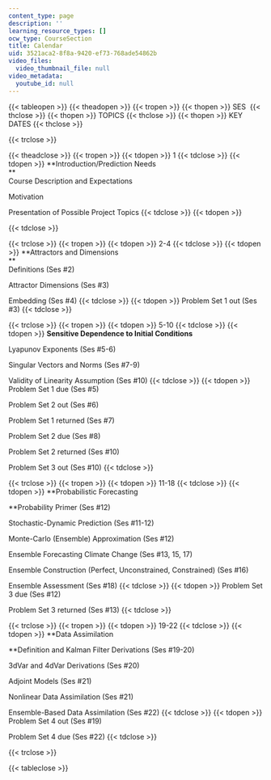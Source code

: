 ```yaml
---
content_type: page
description: ''
learning_resource_types: []
ocw_type: CourseSection
title: Calendar
uid: 3521aca2-8f8a-9420-ef73-768ade54862b
video_files:
  video_thumbnail_file: null
video_metadata:
  youtube_id: null
---
```


{{< tableopen >}}
{{< theadopen >}}
{{< tropen >}}
{{< thopen >}}
SES 
{{< thclose >}}
{{< thopen >}}
TOPICS
{{< thclose >}}
{{< thopen >}}
KEY DATES
{{< thclose >}}

{{< trclose >}}

{{< theadclose >}}
{{< tropen >}}
{{< tdopen >}}
1
{{< tdclose >}}
{{< tdopen >}}
**Introduction/Prediction Needs  
**  
Course Description and Expectations  
  
Motivation  
  
Presentation of Possible Project Topics
{{< tdclose >}}
{{< tdopen >}}

{{< tdclose >}}

{{< trclose >}}
{{< tropen >}}
{{< tdopen >}}
2-4
{{< tdclose >}}
{{< tdopen >}}
**Attractors and Dimensions  
**  
Definitions (Ses #2)  
  
Attractor Dimensions (Ses #3)  
  
Embedding (Ses #4)
{{< tdclose >}}
{{< tdopen >}}
Problem Set 1 out (Ses #3)
{{< tdclose >}}

{{< trclose >}}
{{< tropen >}}
{{< tdopen >}}
5-10
{{< tdclose >}}
{{< tdopen >}}
**Sensitive Dependence to Initial Conditions**  
  
Lyapunov Exponents (Ses #5-6)  
  
Singular Vectors and Norms (Ses #7-9)  
  
Validity of Linearity Assumption (Ses #10)
{{< tdclose >}}
{{< tdopen >}}
Problem Set 1 due (Ses #5)  
  
Problem Set 2 out (Ses #6)  
  
Problem Set 1 returned (Ses #7)  
  
Problem Set 2 due (Ses #8)  
  
Problem Set 2 returned (Ses #10)  
  
Problem Set 3 out (Ses #10)
{{< tdclose >}}

{{< trclose >}}
{{< tropen >}}
{{< tdopen >}}
11-18
{{< tdclose >}}
{{< tdopen >}}
**Probabilistic Forecasting  
  
**Probability Primer (Ses #12)  
  
Stochastic-Dynamic Prediction (Ses #11-12)  
  
Monte-Carlo (Ensemble) Approximation (Ses #12)  
  
Ensemble Forecasting Climate Change (Ses #13, 15, 17)  
  
Ensemble Construction (Perfect, Unconstrained, Constrained) (Ses #16)  
  
Ensemble Assessment (Ses #18)
{{< tdclose >}}
{{< tdopen >}}
Problem Set 3 due (Ses #12)  
  
Problem Set 3 returned (Ses #13)
{{< tdclose >}}

{{< trclose >}}
{{< tropen >}}
{{< tdopen >}}
19-22
{{< tdclose >}}
{{< tdopen >}}
**Data Assimilation  
  
**Definition and Kalman Filter Derivations (Ses #19-20)  
  
3dVar and 4dVar Derivations (Ses #20)  
  
Adjoint Models (Ses #21)  
  
Nonlinear Data Assimilation (Ses #21)  
  
Ensemble-Based Data Assimilation (Ses #22)
{{< tdclose >}}
{{< tdopen >}}
Problem Set 4 out (Ses #19)  
  
Problem Set 4 due (Ses #22)
{{< tdclose >}}

{{< trclose >}}

{{< tableclose >}}